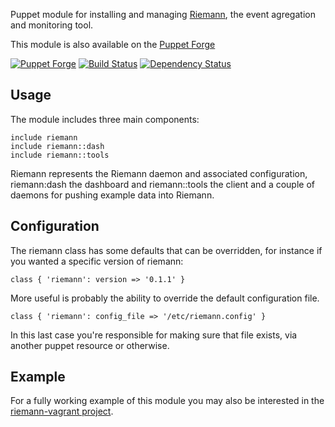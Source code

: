 Puppet module for installing and managing [Riemann](http://aphyr.github.com/riemann/),
the event agregation and monitoring tool.

This module is also available on the [Puppet Forge](https://forge.puppetlabs.com/garethr/riemann)

[![Puppet
Forge](http://img.shields.io/puppetforge/v/garethr/riemann.svg)](https://forge.puppetlabs.com/garethr/riemann)
[![Build
Status](https://secure.travis-ci.org/garethr/garethr-riemann.png)](http://travis-ci.org/garethr/garethr-riemann)
[![Dependency
Status](https://gemnasium.com/garethr/garethr-riemann.png)](http://gemnasium.com/garethr/garethr-riemann)


## Usage

The module includes three main components:

    include riemann
    include riemann::dash
    include riemann::tools

Riemann represents the Riemann daemon and associated configuration,
riemann:dash the dashboard and riemann::tools the client and a couple of
daemons for pushing example data into Riemann.

## Configuration

The riemann class has some defaults that can be overridden, for
instance if you wanted a specific version of riemann:

    class { 'riemann': version => '0.1.1' }

More useful is probably the ability to override the default
configuration file.

    class { 'riemann': config_file => '/etc/riemann.config' }

In this last case you're responsible for making sure that file exists,
via another puppet resource or otherwise.

## Example

For a fully working example of this module you may also be interested in
the [riemann-vagrant
project](https://github.com/garethr/riemann-vagrant).
